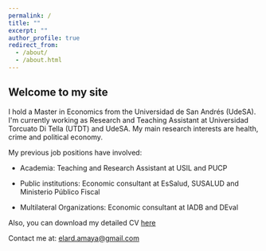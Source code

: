 ```yaml
---
permalink: /
title: ""
excerpt: ""
author_profile: true
redirect_from: 
  - /about/
  - /about.html
---
```


Welcome to my site
------
I hold a Master in Economics from the Universidad de San Andrés (UdeSA). I'm currently working as Research and Teaching Assistant at Universidad Torcuato Di Tella (UTDT) and UdeSA. My main research interests are health, crime and political economy.

My previous job positions have involved:

* Academia: Teaching and Research Assistant at USIL and PUCP

* Public institutions: Economic consultant at EsSalud, SUSALUD and Ministerio Público Fiscal

* Multilateral Organizations: Economic consultant at IADB and DEval

Also, you can download my detailed CV [here](https://www.dropbox.com/s/5gxs6n53u4sdvv5/cv_eamaya.pdf?dl=0)

Contact me at:
[elard.amaya@gmail.com](mailto:elard.amaya@gmail.com?subject=[GitHub]%20Source%20Han%20Sans)
